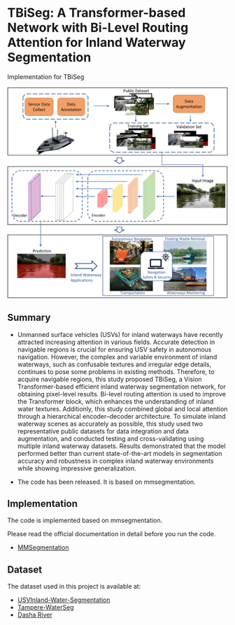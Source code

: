 # TBiSeg: A Transformer-based Network with Bi-Level Routing Attention for Inland Waterway Segmentation

Implementation for TBiSeg

![introduction](./introduction.png)

## Summary

- Unmanned surface vehicles (USVs) for inland waterways have recently attracted increasing attention in various fields. Accurate detection in navigable regions is crucial for ensuring USV safety in autonomous navigation. However, the complex and variable environment of inland waterways, such as confusable textures and irregular edge details, continues to pose some problems in existing methods. Therefore, to acquire navigable regions, this study proposed TBiSeg, a Vision Transformer-based efficient inland waterway segmentation network, for obtaining pixel-level results. Bi-level routing attention is used to improve the Transformer block, which enhances the understanding of inland water textures. Additionly, this study combined global and local attention through a hierarchical encoder–decoder architecture. To simulate inland waterway scenes as accurately as possible, this study used two representative public datasets for data integration and data augmentation, and conducted testing and cross-validating using multiple inland waterway datasets. Results demonstrated that the model performed better than current state-of-the-art models in segmentation accuracy and robustness in complex inland waterway environments while showing impressive generalization.
  
- The code has been released. It is based on mmsegmentation. 
  
## Implementation

The code is implemented based on mmsegmentation.

Please read the official documentation in detail before you run the code.
- [MMSegmentation](https://github.com/open-mmlab/mmsegmentation)

## Dataset

The dataset used in this project is available at:

- [USVInland-Water-Segmentation](https://www.orca-tech.cn/datasets)
- [Tampere-WaterSeg](https://etsin.fairdata.fi/dataset/e0c6ef65-6e1e-4739-abe3-0455697df5ab)
- [Dasha River](https://ieee-dataport.org/documents/dasha-river-dataset)
  



